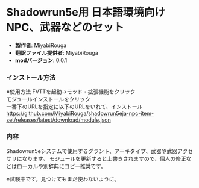 # Shadowrun5e用 日本語環境向けNPC、武器などのセット

* **製作者**: MiyabiRouga
* **翻訳ファイル提供者**: MiyabiRouga
* **modバージョン**: 0.0.1

### インストール方法
※使用方法
FVTTを起動→モッド・拡張機能をクリック  
モジュールインストールをクリック  
一番下のURLを指定に以下のURLをいれて、インストール  
https://github.com/MiyabiRouga/shadowrun5eja-npc-item-set/releases/latest/download/module.json

### 内容
Shadowrun5eシステムで使用するグラント、アーキタイプ、武器や武器アクセサリになります。
モジュールを更新すると上書きされますので、個人の修正などはローカルや別辞典にコピー推奨です。

※試験中です。見つけてもまだ使わないように。


